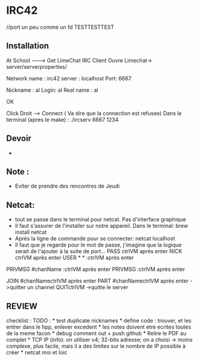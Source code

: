 # IRC42

//port un peu comme un fd
TESTTESTTEST

## Installation

At School ---> Get LimeChat IRC Client
Ouvre Limechat-> server/serverproperties/

Network name : irc42
server : localhost
Port: 6667

Nickname : al
Login: al
Real name : al

OK

Click Droit --> Connect ( Va dire que la connection est refusee)
Dans le terminal (apres le make) : ./ircserv 6667 1234

## Devoir

*

## Note :

* Eviter de prendre des rencontres de Jeudi


## Netcat:
* tout se passe dans le terminal pour netcat. Pas d'interface graphique
* Il faut s'assurer de l'installer sur notre appareil. Dans le terminal: brew install netcat
* Après la ligne de commande pour se connecter: netcat localhost <port>
* Il faut que je regarde pour le mot de passe, j'imagine que la logique serait de l'ajouter à la suite de port...
PASS <pass>ctrlVM après enter
NICK <nick>ctrlVM après enter
USER <username> * * :<nick>ctrlVM après enter

PRIVMSG #chanName :<le message>ctrlVM après enter
PRIVMSG <nickname> :<le message>ctrlVM après enter

JOIN #chanNamectrlVM après enter
PART #chanNamectrlVM après enter ->quitter un channel
QUITctrlVM ->quitte le server

## REVIEW

checklist :
TODO :
	* test duplicate nicknames
	* define code : trouver, et les entrer dans le hpp, enlever excedent
	* les notes doivent etre ecrites toutes de la meme facon
	* debug comment out + push github
	* Relire le PDF au complet
	* TCP IP (info): on utiliser v4; 32-bits adresse; on a choisi -> moins complexe, plus facile, mais il a des limites sur le nombre de IP possible à créer
	* netcat moi et loic
	
